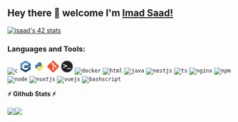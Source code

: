 ## Hey there 👋 welcome I'm [Imad Saad!](https://github.com/isaad18/)

[![isaad's 42 stats](https://badge42.vercel.app/api/v2/cleqp4zk700060fjuihq85vd0/stats?cursusId=21&coalitionId=152)](https://github.com/JaeSeoKim/badge42)

<!-- <a href="https://app.daily.dev/isaad18"><img src="https://api.daily.dev/devcards/373cd6c9f709488bab5bdeec5a3635da.png?r=53n" width="400" alt="Imad Saad's Dev Card"/></a> -->

### Languages and Tools:

<code><img height="27" src="https://cdn.jsdelivr.net/gh/devicons/devicon/icons/c/c-original.svg" alt="c"></code>
<code><img height="27" src="https://raw.githubusercontent.com/github/explore/80688e429a7d4ef2fca1e82350fe8e3517d3494d/topics/cpp/cpp.png" alt="cpp"></code>
<code><img height="27" src="https://raw.githubusercontent.com/github/explore/80688e429a7d4ef2fca1e82350fe8e3517d3494d/topics/python/python.png" alt="python"></code>
<code><img height="27" src="https://raw.githubusercontent.com/devicons/devicon/master/icons/git/git-original.svg" alt="git"></code>
<code><img height="27" src="https://raw.githubusercontent.com/github/explore/80688e429a7d4ef2fca1e82350fe8e3517d3494d/topics/terminal/terminal.png" alt="terminal"></code>
<code><img height="27" src="https://cdn.jsdelivr.net/gh/devicons/devicon/icons/docker/docker-original-wordmark.svg" alt="docker"></code>
<code><img height="27" src="https://cdn.jsdelivr.net/gh/devicons/devicon/icons/html5/html5-original-wordmark.svg" alt="html"></code>
<code><img height="27" src="https://cdn.jsdelivr.net/gh/devicons/devicon/icons/java/java-original-wordmark.svg" alt="java"></code>
<code><img height="27" src="https://cdn.jsdelivr.net/gh/devicons/devicon/icons/nestjs/nestjs-plain.svg" alt="nestjs"></code>
<code><img height="27" src="https://cdn.jsdelivr.net/gh/devicons/devicon/icons/typescript/typescript-original.svg" alt="ts"></code>
<code><img height="27" src="https://cdn.jsdelivr.net/gh/devicons/devicon/icons/nginx/nginx-original.svg" alt="nginx"></code>
<code><img height="27" src="https://cdn.jsdelivr.net/gh/devicons/devicon/icons/npm/npm-original-wordmark.svg" alt="npm"></code>
<code><img height="27" src="https://cdn.jsdelivr.net/gh/devicons/devicon/icons/nodejs/nodejs-original-wordmark.svg" alt="node"></code>
<code><img height="27" src="https://cdn.jsdelivr.net/gh/devicons/devicon/icons/nuxtjs/nuxtjs-original.svg" alt="nuxtjs"></code>
<code><img height="27" src="https://cdn.jsdelivr.net/gh/devicons/devicon/icons/vuejs/vuejs-original-wordmark.svg" alt="vuejs"></code>
<code><img height="27" src="https://cdn.jsdelivr.net/gh/devicons/devicon/icons/bash/bash-original.svg" alt="bashscript"></code>

<summary><b>⚡ Github Stats ⚡</b></summary>

<br>
<img height="200em" src="https://github-readme-stats.vercel.app/api?username=isaad18&show_icons=true&hide_border=true&&count_private=true&include_all_commits=true" /><img height="200em" src="https://github-readme-stats.vercel.app/api/top-langs/?username=isaad18&exclude_repo=KNN-Image-Classification&show_icons=true&hide_border=true&layout=compact&langs_count=10"/>
